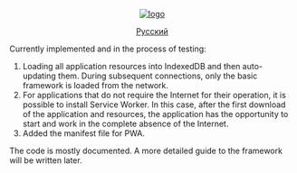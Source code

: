 <div align="center"><ins>

![logo](https://user-images.githubusercontent.com/5076458/127045719-82259cd9-6016-4432-98d4-fedd59900ab4.jpg)

[Русский](/README_RU.md)

</ins></div>

Currently implemented and in the process of testing:

1. Loading all application resources into IndexedDB and then auto-updating them. During subsequent connections, only the basic framework is loaded from the network.
2. For applications that do not require the Internet for their operation, it is possible to install Service Worker. In this case, after the first download of the application and resources, the application has the opportunity to start and work in the complete absence of the Internet.
3. Added the manifest file for PWA.

The code is mostly documented. A more detailed guide to the framework will be written later.

